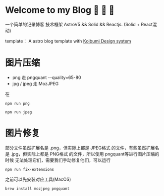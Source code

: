 # Welcome to my Blog 🚀 🚀 🚀

一个简单的记录博客
技术框架 AstroV5 && Solid && Reactjs.
(Solid + React混动)

template：
A astro blog template with [Koibumi Design system](https://github.com/koibumi-design)

# 图片压缩
- png 走 pngquant --quality=65-80
- jpg / jpeg 走 MozJPEG

在

```shell
npm run png
```

```shell
npm run jpeg
```

# 图片修复
部分文件虽然扩展名是 .png，但实际上都是 JPEG格式 的文件，有些虽然扩展名是 .jpg，但实际上都是 PNG格式 的文件，所以使用 pngquant等进行图片压缩的时候 无法处理它们，需要我们手动修复他们，可以运行

```shell
npm run fix-extensions
```

之前可以先安装对应工具(MacOS)

```shell
brew install mozjpeg pngquant
```

